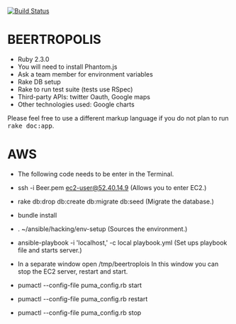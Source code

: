 [![Build Status](https://secure.travis-ci.org/Javi-Rev/Beertropolis.png?branch=master)](http://travis-ci.org/Javi-Rev/Beertropolis)

BEERTROPOLIS
============

* Ruby 2.3.0
* You will need to install Phantom.js
* Ask a team member for environment variables
* Rake DB setup
* Rake to run test suite (tests use  RSpec)
* Third-party APIs: twitter Oauth, Google maps
* Other technologies used: Google charts

Please feel free to use a different markup language if you do not plan to run
<tt>rake doc:app</tt>.

AWS
===

* The following code needs to be enter in the Terminal.

* ssh -i Beer.pem ec2-user@52.40.14.9  (Allows you to enter EC2.)

* rake db:drop db:create db:migrate db:seed (Migrate the database.)

* bundle install

* .  ~/ansible/hacking/env-setup (Sources the environment.)

* ansible-playbook -i 'localhost,' -c local playbook.yml (Set ups playbook file and starts server.)

* In a separate window open /tmp/beertroplois  In this window you can stop the EC2 server, restart and start.

* pumactl --config-file puma_config.rb start

* pumactl --config-file puma_config.rb restart

* pumactl --config-file puma_config.rb stop

